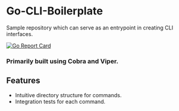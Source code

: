 # Go-CLI-Boilerplate
Sample repository which can serve as an entrypoint in creating CLI interfaces.

[![Go Report Card](https://goreportcard.com/badge/github.com/pulkitsharma07/go-cli-boilerplate)](https://goreportcard.com/report/github.com/pulkitsharma07/go-cli-boilerplate)

### Primarily built using Cobra and Viper.

## Features
* Intuitive directory structure for commands.
* Integration tests for each command.
